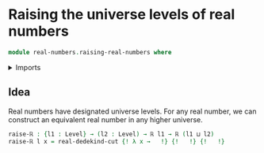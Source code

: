 # Raising the universe levels of real numbers

```agda
module real-numbers.raising-real-numbers where
```

<details><summary>Imports</summary>

```agda
open import foundation.raising-universe-levels
open import foundation.universe-levels

open import real-numbers.dedekind-real-numbers
```

</details>

## Idea

Real numbers have designated universe levels.  For any real number, we can
construct an equivalent real number in any higher universe.

```agda
raise-ℝ : {l1 : Level} → (l2 : Level) → ℝ l1 → ℝ (l1 ⊔ l2)
raise-ℝ l x = real-dedekind-cut {! λ x →   !} {!   !} {!   !}
```
